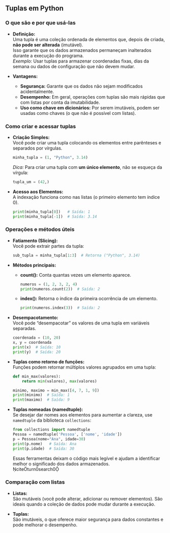 ## Tuplas em Python

### O que são e por que usá-las

- **Definição:**  
  Uma tupla é uma coleção ordenada de elementos que, depois de criada, **não pode ser alterada** (imutável).  
  Isso garante que os dados armazenados permaneçam inalterados durante a execução do programa.  
  *Exemplo:* Usar tuplas para armazenar coordenadas fixas, dias da semana ou dados de configuração que não devem mudar.

- **Vantagens:**  
  - **Segurança:** Garante que os dados não sejam modificados acidentalmente.  
  - **Desempenho:** Em geral, operações com tuplas são mais rápidas que com listas por conta da imutabilidade.  
  - **Uso como chave em dicionários:** Por serem imutáveis, podem ser usadas como chaves (o que não é possível com listas).

### Como criar e acessar tuplas

- **Criação Simples:**  
  Você pode criar uma tupla colocando os elementos entre parênteses e separados por vírgulas.  
  ```python
  minha_tupla = (1, "Python", 3.14)
  ```
  *Dica:* Para criar uma tupla com **um único elemento**, não se esqueça da vírgula:
  ```python
  tupla_um = (42,)
  ```

- **Acesso aos Elementos:**  
  A indexação funciona como nas listas (o primeiro elemento tem índice 0).  
  ```python
  print(minha_tupla[0])   # Saída: 1
  print(minha_tupla[-1])  # Saída: 3.14
  ```

### Operações e métodos úteis

- **Fatiamento (Slicing):**  
  Você pode extrair partes da tupla:
  ```python
  sub_tupla = minha_tupla[1:3]  # Retorna ("Python", 3.14)
  ```

- **Métodos principais:**  
  - **count():** Conta quantas vezes um elemento aparece.
    ```python
    numeros = (1, 2, 3, 2, 4)
    print(numeros.count(2))  # Saída: 2
    ```
  - **index():** Retorna o índice da primeira ocorrência de um elemento.
    ```python
    print(numeros.index(3))  # Saída: 2
    ```

- **Desempacotamento:**  
  Você pode “desempacotar” os valores de uma tupla em variáveis separadas.
  ```python
  coordenada = (10, 20)
  x, y = coordenada
  print(x)  # Saída: 10
  print(y)  # Saída: 20
  ```

- **Tuplas como retorno de funções:**  
  Funções podem retornar múltiplos valores agrupados em uma tupla:
  ```python
  def min_max(valores):
      return min(valores), max(valores)

  minimo, maximo = min_max([4, 7, 1, 9])
  print(minimo)  # Saída: 1
  print(maximo)  # Saída: 9
  ```

- **Tuplas nomeadas (namedtuple):**  
  Se desejar dar nomes aos elementos para aumentar a clareza, use `namedtuple` da biblioteca `collections`:
  ```python
  from collections import namedtuple
  Pessoa = namedtuple('Pessoa', ['nome', 'idade'])
  p = Pessoa(nome="Ana", idade=30)
  print(p.nome)   # Saída: Ana
  print(p.idade)  # Saída: 30
  ```
  Essas ferramentas deixam o código mais legível e ajudam a identificar melhor o significado dos dados armazenados.  
  citeturn0search0

### Comparação com listas

- **Listas:**  
  São mutáveis (você pode alterar, adicionar ou remover elementos). São ideais quando a coleção de dados pode mudar durante a execução.
  
- **Tuplas:**  
  São imutáveis, o que oferece maior segurança para dados constantes e pode melhorar o desempenho.  